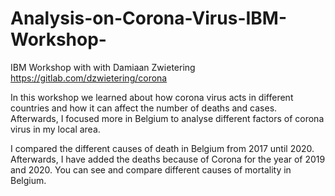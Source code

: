 # Analysis-on-Corona-Virus-IBM-Workshop-
IBM Workshop with with Damiaan Zwietering
https://gitlab.com/dzwietering/corona

In this workshop we learned about how corona virus acts in different countries and how it can affect the number of deaths and cases. Afterwards, I focused more in Belgium to analyse different factors of corona virus in my local area.

I compared the different causes of death in Belgium from 2017 until 2020. Afterwards, I have added the deaths because of Corona for the year of 2019 and 2020. You can see and compare different causes of mortality in Belgium.
